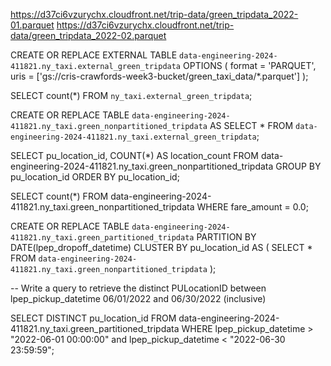 https://d37ci6vzurychx.cloudfront.net/trip-data/green_tripdata_2022-01.parquet
https://d37ci6vzurychx.cloudfront.net/trip-data/green_tripdata_2022-02.parquet

CREATE OR REPLACE EXTERNAL TABLE `data-engineering-2024-411821.ny_taxi.external_green_tripdata`
OPTIONS (
format = 'PARQUET',
uris = ['gs://cris-crawfords-week3-bucket/green_taxi_data/*.parquet']
);

SELECT count(\*)
FROM `ny_taxi.external_green_tripdata`;

CREATE OR REPLACE TABLE `data-engineering-2024-411821.ny_taxi.green_nonpartitioned_tripdata`
AS SELECT \* FROM `data-engineering-2024-411821.ny_taxi.external_green_tripdata`;

SELECT pu_location_id, COUNT(\*) AS location_count
FROM data-engineering-2024-411821.ny_taxi.green_nonpartitioned_tripdata
GROUP BY pu_location_id
ORDER BY pu_location_id;

SELECT count(\*)
FROM data-engineering-2024-411821.ny_taxi.green_nonpartitioned_tripdata
WHERE fare_amount = 0.0;

CREATE OR REPLACE TABLE `data-engineering-2024-411821.ny_taxi.green_partitioned_tripdata`
PARTITION BY DATE(lpep_dropoff_datetime)
CLUSTER BY pu_location_id AS (
SELECT \* FROM `data-engineering-2024-411821.ny_taxi.green_nonpartitioned_tripdata`
);

-- Write a query to retrieve the distinct PULocationID between lpep_pickup_datetime 06/01/2022 and 06/30/2022 (inclusive)

SELECT DISTINCT pu_location_id
FROM data-engineering-2024-411821.ny_taxi.green_partitioned_tripdata
WHERE lpep_pickup_datetime > "2022-06-01 00:00:00" and lpep_pickup_datetime < "2022-06-30 23:59:59";
